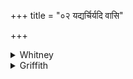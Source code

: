 +++
title = "०२ यद्यर्चिर्यदि वासि"

+++

<details><summary>Whitney</summary>

### Translation
2. If thou art flame (*arcís*) or if heat (*śocís*), or if thy  
birth-place seeks the shavings (?), *hrū́ḍu* by name art thou, O god of  
the yellow one; then do thou, O fever, complaisant, avoid us.

### Notes
The *pada*-reading *śakalya॰eṣí* in **b** is assured by Prāt. iii. 52,  
but the meaning is extremely obscure. Ppp. has the better reading  
*śākalyeṣu* 'among the shavings'; *janitram* rather requires a locative.  
The comm. guesses it as loc. of *śakalyeṣ*, from *śakalya* explained as  
a "heap of shavings," and root *iṣ* 'seek,' and so an epithet of fire;  
BR. conjecture "following the shaving, i.e: glimmering." Ppp. reads in  
**a** *dhūmas* for *śocis*. The name at the beginning of **c** is of  
quite uncertain form; the ms. readings are *hrūḍu, hrūdru, hruḍu, hūḍu,  
rūḍu, hrudbhu, hruḍu, rūḍhu* ⌊*hrūḍhu*⌋; SPP. adopts in his text the  
same form as we, and, it is to be hoped, on the authority of his oral  
reciters, which in such a case must be better than mss.; Ppp. has (in  
both verses) *huḍu*, which is a word occurring also elsewhere, and  
meaning "ram"; the comm. reads *rūḍhu*, explaining it as = *rohaka* or  
*puruṣaśarīre utpādaka* 'producing in the human body.' ⌊Henry, *Journal  
Asiatique*, 9. x. 513, suggests that the problematic word may be  
connected with the Assyrian *ḥuraśu* and the Hebrew *ḥarūś*, and so go  
back to a proto-Semitic *\*ḥarūḍu*, 'gold.'⌋. Halévy, however. l.c., 9.  
xi. 320 ff., suggests that it may be rather a Sanskritization of  
*χλωρός*, 'greenish-yellow,' and compares the relations of *vāiḍūrya*,  
Prākrit *veḷurya* (*veruliya*) *βηρύλλιον*. Cf. further, Barth, *Revue  
de l'histoire des religions*, xxxix. 26.⌋
</details>

<details><summary>Griffith</summary>

If thou be fiery glow, or inflammation, or if thy birthplace call for chips of fuel, Rack is thy name, God of the sickly yellow! O Fever, yielding to our prayer avoid us.
</details>

